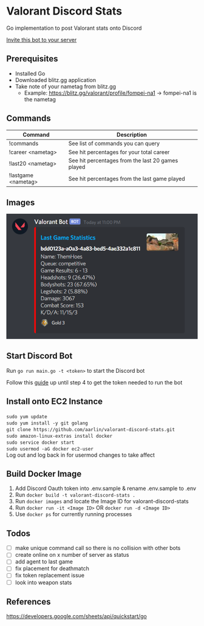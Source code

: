 # Valorant Discord Stats

Go implementation to post Valorant stats onto Discord  

[Invite this bot to your server](https://discord.com/oauth2/authorize?client_id=396807688039694346&scope=bot&permissions=68608)   

## Prerequisites

* Installed Go  
* Downloaded blitz.gg application  
* Take note of your nametag from blitz.gg
  * Example: https://blitz.gg/valorant/profile/fompei-na1 -> fompei-na1 is the nametag

## Commands

| Command             | Description                                       |
|---------------------|---------------------------------------------------|
| !commands           | See list of commands you can query                |
| !career \<nametag>   | See hit percentages for your total career         |
| !last20 \<nametag>   | See hit percentages from the last 20 games played |
| !lastgame \<nametag> | See hit percentages from the last game played     |

## Images

![Discord Message Example](./assets/images/discord-message.png)

## Start Discord Bot

Run `go run main.go -t <token>` to start the Discord bot

Follow this [guide](https://www.writebots.com/discord-bot-token/) up until step 4 to get the token needed to run the bot 

## Install onto EC2 Instance

`sudo yum update`  
`sudo yum install -y git golang`  
`git clone https://github.com/aarlin/valorant-discord-stats.git`  
`sudo amazon-linux-extras install docker`  
`sudo service docker start`  
`sudo usermod -aG docker ec2-user`  
Log out and log back in for usermod changes to take affect

## Build Docker Image


1. Add Discord Oauth token into .env.sample & rename .env.sample to .env
2. Run `docker build -t valorant-discord-stats .`  
3. Run `docker images` and locate the Image ID for valorant-discord-stats  
4. Run `docker run -it <Image ID>` OR `docker run -d <Image ID>`  
5. Use `docker ps` for currently running processes  

## Todos

- [ ] make unique command call so there is no collision with other bots
- [ ] create online on x number of server as status
- [ ] add agent to last game
- [ ] fix placement for deathmatch
- [ ] fix token replacement issue
- [ ] look into weapon stats

## References

https://developers.google.com/sheets/api/quickstart/go 
